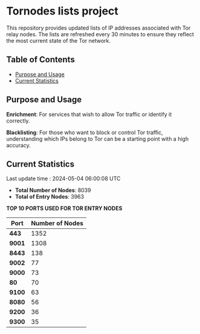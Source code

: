 # Tornodes lists project

This repository provides updated lists of IP addresses associated with Tor relay nodes. The lists are refreshed every 30 minutes to ensure they reflect the most current state of the Tor network.

## Table of Contents

- [Purpose and Usage](#purpose-and-usage)
- [Current Statistics](#current-statistics)


## Purpose and Usage

**Enrichment**: For services that wish to allow Tor traffic or identify it correctly.

**Blacklisting**: For those who want to block or control Tor traffic, understanding which IPs belong to Tor can be a starting point with a high accuracy.

## Current Statistics

Last update time : 2024-05-04 06:00:08 UTC

- **Total Number of Nodes**: 8039
- **Total of Entry Nodes**: 3963

**TOP 10 PORTS USED FOR TOR ENTRY NODES**

| **Port** | **Number of Nodes** |
|------|-----------------|
| **443**   | 1352  |
| **9001**   | 1308  |
| **8443**   | 138  |
| **9002**   | 77  |
| **9000**   | 73  |
| **80**   | 70  |
| **9100**   | 63  |
| **8080**   | 56  |
| **9200**   | 36  |
| **9300**   | 35  |

